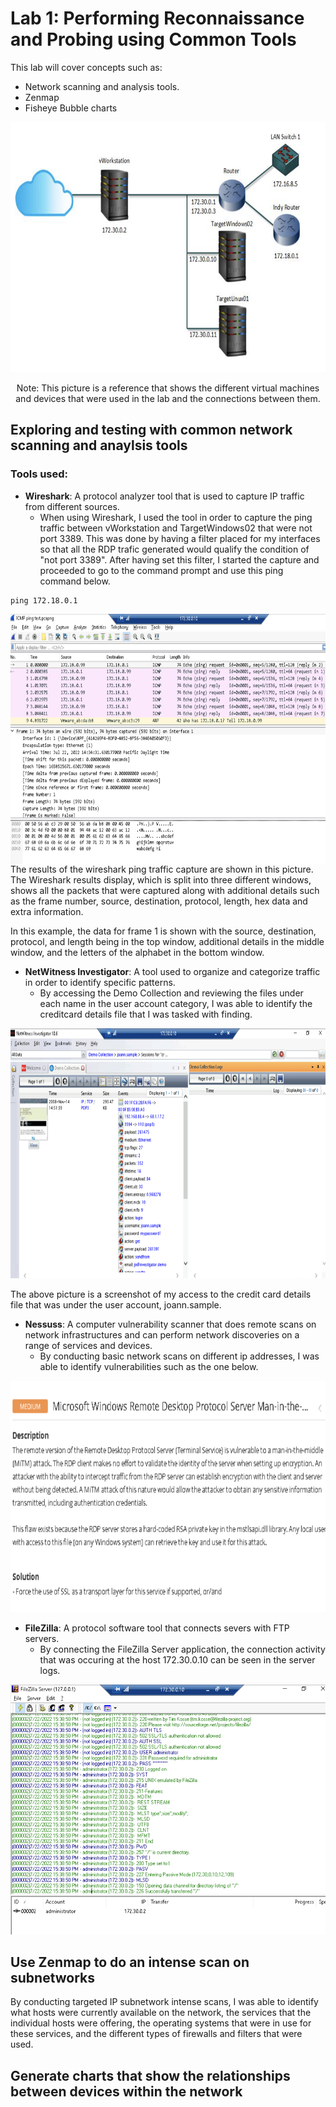 # Lab 1: Performing Reconnaissance and Probing using Common Tools

This lab will cover concepts such as:


* Network scanning and analysis tools.
* Zenmap
* Fisheye Bubble charts

<p align="center">
<img src = "https://github.com/Ttokkime/Lab-1/blob/main/Lab%201%20Topology.png" width="700" height="400">
</p>

<p align="center">
Note: This picture is a reference that shows the different virtual machines and devices that were used in the lab and the connections between them.
</p>

## Exploring and testing with common network scanning and anaylsis tools
### Tools used:
* **Wireshark**: A protocol analyzer tool that is used to capture IP traffic from different sources.
  * When using Wireshark, I used the tool in order to capture the ping traffic between vWorkstation and TargetWindows02 that were not port 3389. This was done by having a filter placed for my interfaces so that all the RDP trafic generated would qualify the condition of "not port 3389". After having set this filter, I started the capture and proceeded to go to the command prompt and use this ping command below.

```
ping 172.18.0.1
```

<img src = "https://github.com/Ttokkime/Lab-1/blob/e54321585f72cc90683a5f2ad187b58444c0747f/Ping%20Test.png" align="left" width="650" height="400">
<p align="left">
The results of the wireshark ping traffic capture are shown in this picture. The Wireshark results display, which is split into three different windows, shows all the packets that were captured along with additional details such as the frame number, source, destination, protocol, length, hex data and extra information. 
</p>

In this example, the data for frame 1 is shown with the source, destination, protocol, and length being in the top window, additional details in the middle window, and the letters of the alphabet in the bottom window. 





* **NetWitness Investigator**: A tool used to organize and categorize traffic in order to identify specific patterns.
   * By accessing the Demo Collection and reviewing the files under each name in the user account category, I was able to identify the creditcard details file that I was tasked with finding.
<p align="center">
<img src = "https://github.com/Ttokkime/Lab-1/blob/5365ed4500c399194b815bca3e232a7a47a051ea/creditcards.txt%20file%20details.png" width="700" height="400">
</p>
The above picture is a screenshot of my access to the credit card details file that was under the user account, joann.sample.


* **Nessuss**: A computer vulnerability scanner that does remote scans on network infrastructures and can perform network discoveries on a range of services and devices. 
  * By conducting basic network scans on different ip addresses, I was able to identify vulnerabilities such as the one below. 


<p align="center">
<img src = "https://github.com/Ttokkime/Lab-1/blob/4c22609a1753aa168a7e42e312a106e3aa6a6738/Medium%20Risk.png" width="680" height="370">
</p>


* **FileZilla**: A protocol software tool that connects severs with FTP servers.
  * By connecting the FileZilla Server application, the connection activity that was occuring at the host 172.30.0.10 can be seen in the server logs. 
<p align="center">
<img src = "https://github.com/Ttokkime/Lab-1/blob/86bae5be59adc3448180dd12c4933f096b3eecd4/FileZilla%20logs.png" width="600" height="400">
</p>



## Use Zenmap to do an intense scan on subnetworks
By conducting targeted IP subnetwork intense scans, I was able to identify what hosts were currently available on the network, the services that the individual hosts were offering, the operating systems that were in use for these services, and the different types of firewalls and filters that were used. 

## Generate charts that show the relationships between devices within the network



